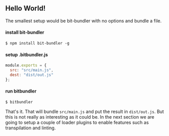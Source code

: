 ## Hello World!

The smallest setup would be bit-bundler with no options and bundle a file.

#### install bit-bundler

```
$ npm install bit-bundler -g
```

#### setup .bitbundler.js

``` javascript
module.exports = {
  src: "src/main.js",
  dest: "dist/out.js"
};
```

#### run bitbundler

```
$ bitbundler
```

That's it. That will bundle `src/main.js` and put the result in `dist/out.js`. But this is not really as interesting as it could be. In the next section we are going to setup a couple of loader plugins to enable features such as transpilation and linting.
